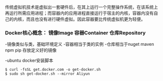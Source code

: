 传统虚拟机技术是虚拟出一套硬件后，在其上运行一个完整操作系统，在该系统上再运行所需应用进程；而容器内的应用进程直接运行于宿主的内核，容器内没有自己的内核，而且也没有进行硬件虚拟。因此容器要比传统虚拟机更为轻便。

### Docker核心概念： 镜像Image 容器Container 仓库Repository
-镜像类似与类，基础环境定义
-容器相当于类的实例
-仓库相当于nuget maven npm pip 存放定义好的镜像

-ubuntu docker安装脚本
```
$ curl -fsSL get.docker.com -o get-docker.sh
$ sudo sh get-docker.sh --mirror Aliyun
```
